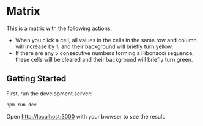 # Matrix

This is a matrix with the following actions:

- When you click a cell, all values in the cells in the same row and column will increase by 1, and their background will briefly turn yellow.
- If there are any 5 consecutive numbers forming a Fibonacci sequence, these cells will be cleared and their background will briefly turn green.

## Getting Started

First, run the development server:

```bash
npm run dev
```

Open [http://localhost:3000](http://localhost:3000) with your browser to see the result.
